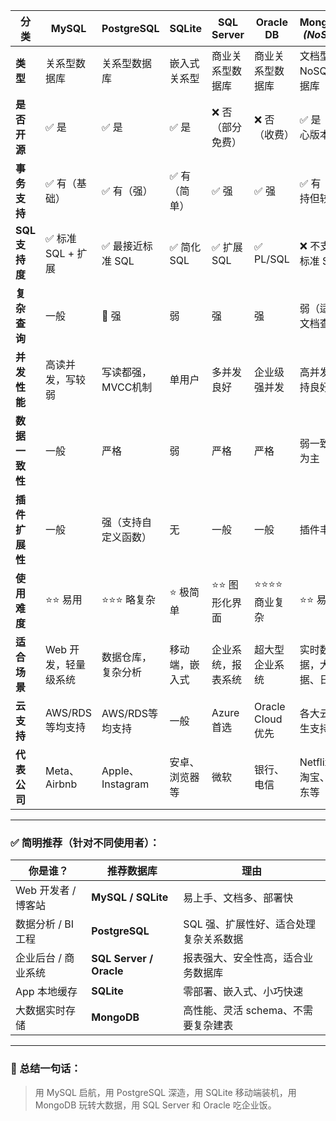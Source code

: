 
| 分类          | MySQL         | PostgreSQL      | SQLite   | SQL Server | Oracle DB       | MongoDB _(NoSQL)_ |
| ----------- | ------------- | --------------- | -------- | ---------- | --------------- | ----------------- |
| **类型**      | 关系型数据库        | 关系型数据库          | 嵌入式关系型   | 商业关系型数据库   | 商业关系型数据库        | 文档型 NoSQL 数据库     |
| **是否开源**    | ✅ 是           | ✅ 是             | ✅ 是      | ❌ 否（部分免费）  | ❌ 否（收费）         | ✅ 是（核心版本）         |
| **事务支持**    | ✅ 有（基础）       | ✅ 有（强）          | ✅ 有（简单）  | ✅ 强        | ✅ 强             | ✅ 有（支持但较弱）        |
| **SQL 支持度** | ✅ 标准 SQL + 扩展 | ✅ 最接近标准 SQL     | ✅ 简化 SQL | ✅ 扩展 SQL   | ✅ PL/SQL        | ❌ 不支持标准 SQL       |
| **复杂查询**    | 一般            | 💪 强            | 弱        | 强          | 强               | 弱（适合文档查询）         |
| **并发性能**    | 高读并发，写较弱      | 写读都强，MVCC机制     | 单用户      | 多并发良好      | 企业级强并发          | 高并发支持良好           |
| **数据一致性**   | 一般            | 严格              | 弱        | 严格         | 严格              | 弱一致性为主            |
| **插件扩展性**   | 一般            | 强（支持自定义函数）      | 无        | 一般         | 一般              | 插件丰富              |
| **使用难度**    | ⭐⭐ 易用         | ⭐⭐⭐ 略复杂         | ⭐ 极简单    | ⭐⭐ 图形化界面   | ⭐⭐⭐⭐ 商业复杂       | ⭐⭐ 易用             |
| **适合场景**    | Web 开发，轻量级系统  | 数据仓库，复杂分析       | 移动端，嵌入式  | 企业系统，报表系统  | 超大型企业系统         | 实时数据，大数据、日志       |
| **云支持**     | AWS/RDS等均支持   | AWS/RDS等均支持     | 一般       | Azure首选    | Oracle Cloud 优先 | 各大云原生支持           |
| **代表公司**    | Meta、Airbnb   | Apple、Instagram | 安卓、浏览器等  | 微软         | 银行、电信           | Netflix、淘宝、京东等    |

---

### ✅ 简明推荐（针对不同使用者）：

| 你是谁？          | 推荐数据库                   | 理由                    |
| ------------- | ----------------------- | --------------------- |
| Web 开发者 / 博客站 | **MySQL / SQLite**      | 易上手、文档多、部署快           |
| 数据分析 / BI 工程  | **PostgreSQL**          | SQL 强、扩展性好、适合处理复杂关系数据 |
| 企业后台 / 商业系统   | **SQL Server / Oracle** | 报表强大、安全性高，适合业务数据库     |
| App 本地缓存      | **SQLite**              | 零部署、嵌入式、小巧快速          |
| 大数据实时存储       | **MongoDB**             | 高性能、灵活 schema、不需要复杂建表 |

---

### 💬 总结一句话：

> 用 MySQL 启航，用 PostgreSQL 深造，用 SQLite 移动端装机，用 MongoDB 玩转大数据，用 SQL Server 和 Oracle 吃企业饭。

